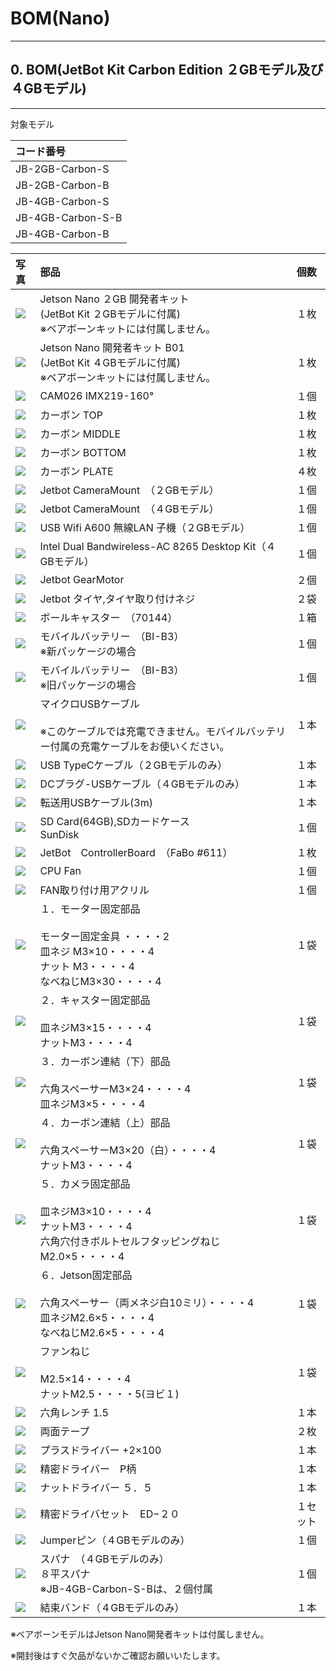 # BOM(Nano)

<hr>

## 0. BOM(JetBot Kit Carbon Edition ２GBモデル及び４GBモデル)

<hr>

対象モデル

|コード番号|
|:--|
|JB-2GB-Carbon-S|
|JB-2GB-Carbon-B|
|JB-4GB-Carbon-S|
|JB-4GB-Carbon-S-B|
|JB-4GB-Carbon-B|


|写真|部品|個数|
|:--|:--|:--|
|![](./img/add_JetsonNano2GB001.jpg)|Jetson Nano ２GB 開発者キット<br> (JetBot Kit ２GBモデルに付属)<br>※ベアボーンキットには付属しません。|１枚|
|![](./img/add_JetsonNanoB01ORA02_001.jpg)|Jetson Nano 開発者キット B01<br>(JetBot Kit ４GBモデルに付属)<br>※ベアボーンキットには付属しません。|１枚|
|![](./img/add_camera_IMX219_160_001.jpg)|CAM026 IMX219-160°|１個|
|![](./img/add_carbon_body_top001.jpg)|カーボン TOP|１枚|
|![](./img/add_carbon_body_middle001.jpg)|カーボン MIDDLE|１枚|    
|![](./img/add_carbon_body_bottom001.jpg)|カーボン BOTTOM|１枚|
|![](./img/add_carbon_body_plate_ballcaster001.jpg)|カーボン PLATE|４枚|
|![](./img/add_CameraMout_Jetson2GB001.jpg)|Jetbot CameraMount　（２GBモデル）|１個|
|![](./img/add_CameraMout_Jetson4GB001.jpg)|Jetbot CameraMount　（４GBモデル）|１個|    
|![](./img/add_wifi_dongle001.jpg)|USB Wifi A600 無線LAN 子機（２GBモデル）　|１個|
|![](./img/add_wifi_module_intel001.jpg)|Intel Dual Bandwireless-AC 8265 Desktop Kit（４GBモデル）|１個|
|![](./img/add_GEARmoter_001.jpg)|Jetbot GearMotor　|２個|    
|![](./img/add_tire_001.jpg)|Jetbot タイヤ,タイヤ取り付けネジ　|２袋|
|![](./img/add_ballcaster001.jpg)|ボールキャスター　（70144）| １箱|		
|![](./img/add_mobileBatterry_002.jpg)|モバイルバッテリー　（BI-B3）<br>※新パッケージの場合| １個|
|![](./img/add_mobileBatterry_001.jpg)|モバイルバッテリー　（BI-B3）<br>※旧パッケージの場合| １個|
|![](./img/add_USB_A-B001.jpg)|マイクロUSBケーブル<br><br>※このケーブルでは充電できません。モバイルバッテリー付属の充電ケーブルをお使いください。 | １本|
|![](./img/add_USBC_A001.jpg)|USB TypeCケーブル（２GBモデルのみ）| １本|
|![](./img/add_DC_A_cable001.jpg)|DCプラグ-USBケーブル（４GBモデルのみ）|１本|
|![](./img/add_usb_A_microB_3m001.jpg)|転送用USBケーブル(3m)|１本|
|![](./img/add_sdcard64GB001.jpg)|SD Card(64GB),SDカードケース<br>SunDisk|１個|
|![](./img/add_611Controller125_001.jpg)|JetBot　ControllerBoard　（FaBo #611）    |１枚|
|![](./img/add_CPUFAN001.jpg)|CPU Fan|１個|
|![](./img/add_CPUFAN_kotejigu001.jpg)|FAN取り付け用アクリル|１個|
|![](./img/add_(1)motor_kotei_lower001.jpg)|１．モーター固定部品<br><br>モーター固定金具 ・・・・2<br>皿ネジ M3×10・・・・4<br>ナット M3・・・・4<br>なべねじM3×30・・・・4|１袋|
|![](./img/add_(2)_caster_kotei001.jpg)|２．キャスター固定部品<br><br>皿ネジM3×15・・・・4<br>ナットM3・・・・4|１袋|
|![](./img/add(3)_carbon_kotei001.jpg)|３．カーボン連結（下）部品<br><br>六角スペーサーM3×24・・・・4<br>皿ネジM3×5・・・・4|１袋|
|![](./img/add_(4)carbon_kotei_upper001.jpg)|４．カーボン連結（上）部品<br><br>六角スペーサーM3×20（白）・・・・4<br>ナットM3・・・・4|１袋|
|![](./img/add_(5)camerakotei001.jpg)|５．カメラ固定部品<br><br>皿ネジM3×10・・・・4<br>ナットM3・・・・4<br>六角穴付きボルトセルフタッピングねじ M2.0×5・・・・4|１袋|
|![](./img/add_(6)jetson_kotei001.jpg)|６．Jetson固定部品<br><br>六角スペーサー（両メネジ白10ミリ）・・・・4<br>皿ネジM2.6×5・・・・4<br>なべねじM2.6×5・・・・4|１袋|
|![](./img/add_CPUFAN_koteineji001.jpg)|ファンねじ<br><br>M2.5×14・・・・4<br>ナットM2.5・・・・5(ヨビ１)|１袋|
|![](./img/add_pentageolench1point5_001.jpg)|六角レンチ 1.5|１本|
|![](./img/add_bothSideSeal001.jpg)|両面テープ|２枚|
|![](./img/add_driverplus2_001.jpg)|プラスドライバー +2×100|１本|
|![](./img/add_plasemitu_driver001.jpg)|精密ドライバー　P柄|１本|
|![](./img/add_nutDriver001.jpg)|ナットドライバー ５．５|１本|
|![](./img/add_semitudriverset001.jpg)|精密ドライバセット　ED−２０|１セット|
|![](./img/add_Jumper_pin.jpg)|Jumperピン（４GBモデルのみ）|１個|
|![](./img/add_spana001.jpg)|スパナ　（４GBモデルのみ）<br> ８平スパナ <br>※JB-4GB-Carbon-S-Bは、２個付属|１個|
|![](./img/add_cablelock001.jpg)|結束バンド（４GBモデルのみ）|１本|

※ベアボーンモデルはJetson Nano開発者キットは付属しません。

※開封後はすぐ欠品がないかご確認お願いいたします。
